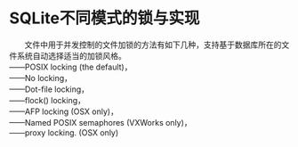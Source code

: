 # SQLite不同模式的锁与实现
&nbsp;&nbsp;&nbsp;&nbsp;&nbsp;&nbsp;&nbsp;文件中用于并发控制的文件加锁的方法有如下几种，支持基于数据库所在的文件系统自动选择适当的加锁风格。<br>
——POSIX locking (the default)，<br>
——No locking，<br>
——Dot-file locking，<br>
——flock() locking，<br>
——AFP locking (OSX only)，<br>
——Named POSIX semaphores (VXWorks only)，<br>
——proxy locking. (OSX only)
